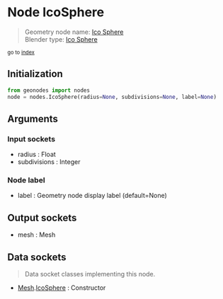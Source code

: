 
# Node IcoSphere

> Geometry node name: [Ico Sphere](https://docs.blender.org/manual/en/latest/modeling/geometry_nodes/material/ico_sphere.html)<br>
  Blender type: [Ico Sphere](https://docs.blender.org/api/current/bpy.types.GeometryNodeMeshIcoSphere.html)
  
<sub>go to [index](/docs/index.md)</sub>

## Initialization

```python
from geonodes import nodes
node = nodes.IcoSphere(radius=None, subdivisions=None, label=None)
```



## Arguments


### Input sockets

- radius : Float
- subdivisions : Integer

### Node label

- label : Geometry node display label (default=None)

## Output sockets

- mesh : Mesh

## Data sockets

> Data socket classes implementing this node.
  
  
- [Mesh](/docs/sockets/Mesh.md).[IcoSphere](/docs/sockets/Mesh.md#icosphere) : Constructor
  

